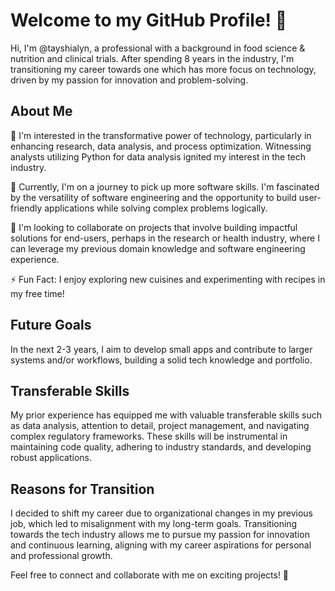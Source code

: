 # Welcome to my GitHub Profile! 👋
Hi, I'm @tayshialyn, a professional with a background in food science & nutrition and clinical trials. After spending 8 years in the industry, I'm transitioning my career towards one which has more focus on technology, driven by my passion for innovation and problem-solving.

## About Me
👀 I'm interested in the transformative power of technology, particularly in enhancing research, data analysis, and process optimization. Witnessing analysts utilizing Python for data analysis ignited my interest in the tech industry.

🌱 Currently, I'm on a journey to pick up more software skills. I'm fascinated by the versatility of software engineering and the opportunity to build user-friendly applications while solving complex problems logically.

💞️ I'm looking to collaborate on projects that involve building impactful solutions for end-users, perhaps in the research or health industry, where I can leverage my previous domain knowledge and software engineering experience.

⚡ Fun Fact: I enjoy exploring new cuisines and experimenting with recipes in my free time!

## Future Goals
In the next 2-3 years, I aim to develop small apps and contribute to larger systems and/or workflows, building a solid tech knowledge and portfolio.

## Transferable Skills
My prior experience has equipped me with valuable transferable skills such as data analysis, attention to detail, project management, and navigating complex regulatory frameworks. These skills will be instrumental in maintaining code quality, adhering to industry standards, and developing robust applications.

## Reasons for Transition
I decided to shift my career due to organizational changes in my previous job, which led to misalignment with my long-term goals. Transitioning towards the tech industry allows me to pursue my passion for innovation and continuous learning, aligning with my career aspirations for personal and professional growth.

Feel free to connect and collaborate with me on exciting projects! 🚀

<!---
- 👋 Hi, I’m @tayshialyn
- 👀 I’m interested in ...
- 🌱 I’m currently learning ...
- 💞️ I’m looking to collaborate on ...
- 📫 How to reach me:
- ⚡ Fun fact: ...
--->

<!---
tayshialyn/tayshialyn is a ✨ special ✨ repository because its `README.md` (this file) appears on your GitHub profile.
You can click the Preview link to take a look at your changes.
--->
